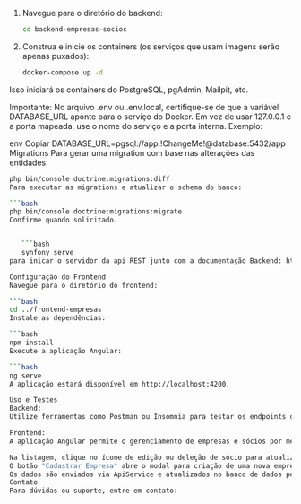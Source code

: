 1. Navegue para o diretório do backend:
   ```bash
   cd backend-empresas-socios
2. Construa e inicie os containers (os serviços que usam imagens serão apenas puxados):

   ```bash
   docker-compose up -d
Isso iniciará os containers do PostgreSQL, pgAdmin, Mailpit, etc.

Importante:
No arquivo .env ou .env.local, certifique-se de que a variável DATABASE_URL aponte para o serviço do Docker.
Em vez de usar 127.0.0.1 e a porta mapeada, use o nome do serviço e a porta interna. Exemplo:

env
Copiar
DATABASE_URL=pgsql://app:!ChangeMe!@database:5432/app
Migrations
Para gerar uma migration com base nas alterações das entidades:

```bash
php bin/console doctrine:migrations:diff
Para executar as migrations e atualizar o schema do banco:

```bash
php bin/console doctrine:migrations:migrate
Confirme quando solicitado.


   ```bash
   synfony serve
para inicar o servidor da api REST junto com a documentação Backend: http://localhost:8000/api/doc

Configuração do Frontend
Navegue para o diretório do frontend:

```bash
cd ../frontend-empresas
Instale as dependências:

```bash
npm install
Execute a aplicação Angular:

```bash
ng serve
A aplicação estará disponível em http://localhost:4200.

Uso e Testes
Backend:
Utilize ferramentas como Postman ou Insomnia para testar os endpoints da API (por exemplo, POST /api/empresas, PUT /api/empresas/{id}, DELETE /api/empresas/{id}, etc).

Frontend:
A aplicação Angular permite o gerenciamento de empresas e sócios por meio de modais para criação, edição e deleção.

Na listagem, clique no ícone de edição ou deleção de sócio para atualizar ou remover os registros.
O botão "Cadastrar Empresa" abre o modal para criação de uma nova empresa.
Os dados são enviados via ApiService e atualizados no banco de dados pelo backend.
Contato
Para dúvidas ou suporte, entre em contato: